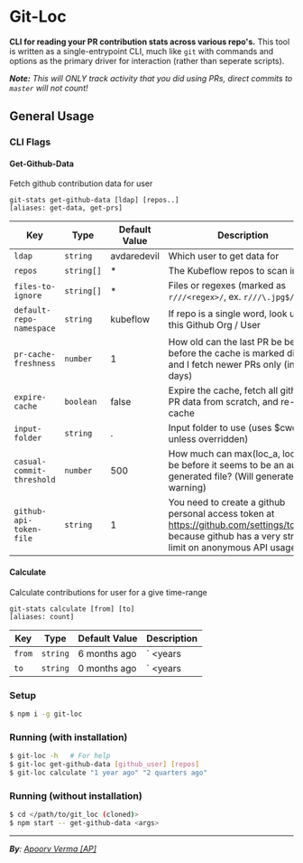 # Git-Loc
**CLI for reading your PR contribution stats across various repo's.** This tool is written as a single-entrypoint CLI, much like `git` with commands and options as the primary driver for interaction (rather than seperate scripts).

***Note:** This will ONLY track activity that you did using PRs, direct commits to `master` will not count!*

## General Usage
### CLI Flags
#### Get-Github-Data
Fetch github contribution data for user
```shell
git-stats get-github-data [ldap] [repos..]                                           [aliases: get-data, get-prs]
```
| Key | Type | Default Value | Description |
| --- | --- | --- | --- |
| `ldap` | `string` | avdaredevil | Which user to get data for |
| `repos` | `string[]` | * | The Kubeflow repos to scan in |
| `files-to-ignore` | `string[]` | * | Files or regexes (marked as `r///<regex>/`, ex. `r///\.jpg$/`) |
| `default-repo-namespace` | `string` | kubeflow | If repo is a single word, look under this Github Org / User |
| `pr-cache-freshness` | `number` | 1 | How old can the last PR be be before the cache is marked dirty, and I fetch newer PRs only (in days) |
| `expire-cache` | `boolean` | false | Expire the cache, fetch all github PR data from scratch, and re-cache |
| `input-folder` | `string` | . | Input folder to use (uses $cwd, unless overridden) |
| `casual-commit-threshold` | `number` | 500 | How much can max(loc_a, loc_d) be before it seems to be an auto-generated file? (Will generate a warning) |
| `github-api-token-file` | `string` | 1 | You need to create a github personal access token at https://github.com/settings/tokens, because github has a very strict limit on anonymous API usage. |

#### Calculate
Calculate contributions for user for a give time-range
```shell
git-stats calculate [from] [to]                                                                  [aliases: count]
```
| Key | Type | Default Value | Description |
| --- | --- | --- | --- |
| `from` | `string` | 6 months ago | `<num> <years|quarters|months|weeks|days|hours> ago` OR *A date like input (what date to look from)* |
| `to` | `string` | 0 months ago | `<num> <years|quarters|months|weeks|days|hours> ago` OR *A date like input (what date to look from)* |

### Setup
```bash
$ npm i -g git-loc
```

### Running (with installation)
```bash
$ git-loc -h   # For help
$ git-loc get-github-data [github_user] [repos]
$ git-loc calculate "1 year ago" "2 quarters ago"
```

### Running (without installation)
```bash
$ cd </path/to/git_loc (cloned)>
$ npm start -- get-github-data <args>
```

---
***By**: [Apoorv Verma [AP]](http://linked.in/in/apoorvverma)*
